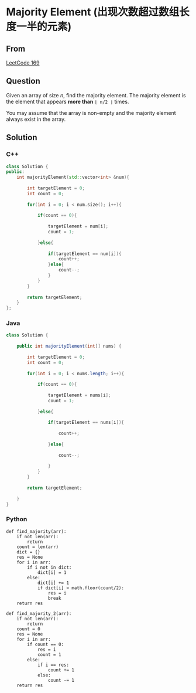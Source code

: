 # Majority Element (出现次数超过数组长度一半的元素)



## From

[LeetCode 169](https://leetcode.com/problems/majority-element/description/)





## Question

Given an array of size *n*, find the majority element. The majority element is the element that appears **more than** `⌊ n/2 ⌋` times.

You may assume that the array is non-empty and the majority element always exist in the array.



## Solution  



### C++

```c++
class Solution {
public:
    int majorityElement(std::vector<int> &num){
        
        int targetElement = 0;
        int count = 0;
        
        for(int i = 0; i < num.size(); i++){
            
            if(count == 0){
                
                targetElement = num[i];
                count = 1;
                
            }else{
                
                if(targetElement == num[i]){
                    count++;
                }else{
                    count--;
                }
            }
        }
        
        return targetElement;
    }
};
```


### Java

```java
class Solution {
    
    public int majorityElement(int[] nums) {
        
        int targetElement = 0;
        int count = 0;
        
        for(int i = 0; i < nums.length; i++){
            
            if(count == 0){
                
                targetElement = nums[i];
                count = 1;
                
            }else{
                
                if(targetElement == nums[i]){
                    
                    count++;
                    
                }else{
                    
                    count--;
                    
                }
            }
        }
        
        return targetElement;
    
    }
}
```

### Python

```
def find_majority(arr):
    if not len(arr):
        return     
    count = len(arr)
    dict = {}
    res = None
    for i in arr:
        if i not in dict:
            dict[i] = 1
        else:  
            dict[i] += 1
            if dict[i] > math.floor(count/2):
                res = i
                break
    return res

def find_majority_2(arr):
    if not len(arr):
        return     
    count = 0
    res = None
    for i in arr:
        if count == 0:
            res = i
            count = 1
        else:  
            if i == res:
                count += 1
            else:
                count -= 1
    return res
```

